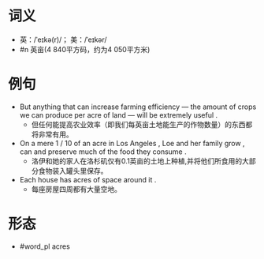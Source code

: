 # 词义
- 英：/ˈeɪkə(r)/； 美：/ˈeɪkər/
- #n 英亩(4 840平方码，约为4 050平方米)
# 例句
- But anything that can increase farming efficiency — the amount of crops we can produce per acre of land — will be extremely useful .
	- 但任何能提高农业效率（即我们每英亩土地能生产的作物数量）的东西都将非常有用。
- On a mere 1 \/ 10 of an acre in Los Angeles , Loe and her family grow , can and preserve much of the food they consume .
	- 洛伊和她的家人在洛杉矶仅有0.1英亩的土地上种植,并将他们所食用的大部分食物装入罐头里保存。
- Each house has acres of space around it .
	- 每座房屋四周都有大量空地。
# 形态
- #word_pl acres
